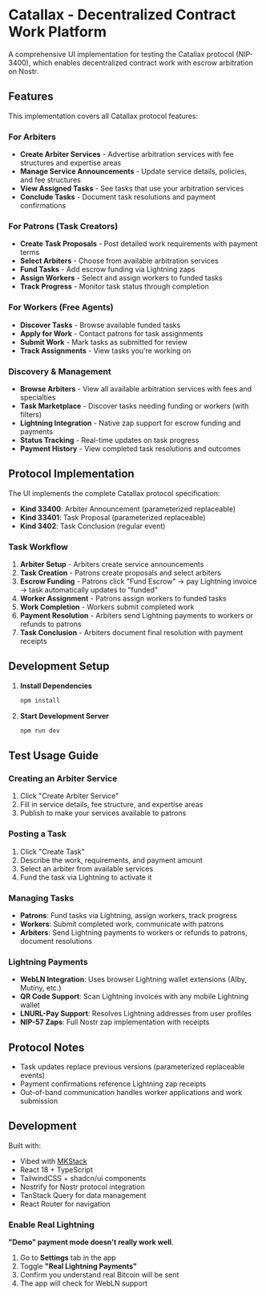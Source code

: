 # Catallax - Decentralized Contract Work Platform

A comprehensive UI implementation for testing the Catallax protocol (NIP-3400), which enables decentralized contract work with escrow arbitration on Nostr.

## Features

This implementation covers all Catallax protocol features:

### For Arbiters
- **Create Arbiter Services** - Advertise arbitration services with fee structures and expertise areas
- **Manage Service Announcements** - Update service details, policies, and fee structures
- **View Assigned Tasks** - See tasks that use your arbitration services
- **Conclude Tasks** - Document task resolutions and payment confirmations

### For Patrons (Task Creators)
- **Create Task Proposals** - Post detailed work requirements with payment terms
- **Select Arbiters** - Choose from available arbitration services
- **Fund Tasks** - Add escrow funding via Lightning zaps
- **Assign Workers** - Select and assign workers to funded tasks
- **Track Progress** - Monitor task status through completion

### For Workers (Free Agents)
- **Discover Tasks** - Browse available funded tasks
- **Apply for Work** - Contact patrons for task assignments
- **Submit Work** - Mark tasks as submitted for review
- **Track Assignments** - View tasks you're working on

### Discovery & Management
- **Browse Arbiters** - View all available arbitration services with fees and specialties
- **Task Marketplace** - Discover tasks needing funding or workers (with filters)
- **Lightning Integration** - Native zap support for escrow funding and payments
- **Status Tracking** - Real-time updates on task progress
- **Payment History** - View completed task resolutions and outcomes

## Protocol Implementation

The UI implements the complete Catallax protocol specification:

- **Kind 33400**: Arbiter Announcement (parameterized replaceable)
- **Kind 33401**: Task Proposal (parameterized replaceable)
- **Kind 3402**: Task Conclusion (regular event)

### Task Workflow

1. **Arbiter Setup** - Arbiters create service announcements
2. **Task Creation** - Patrons create proposals and select arbiters
3. **Escrow Funding** - Patrons click "Fund Escrow" → pay Lightning invoice → task automatically updates to "funded"
4. **Worker Assignment** - Patrons assign workers to funded tasks
5. **Work Completion** - Workers submit completed work
6. **Payment Resolution** - Arbiters send Lightning payments to workers or refunds to patrons
7. **Task Conclusion** - Arbiters document final resolution with payment receipts

## Development Setup

1. **Install Dependencies**
   ```bash
   npm install
   ```

2. **Start Development Server**
   ```bash
   npm run dev
   ```

## Test Usage Guide

### Creating an Arbiter Service

1. Click "Create Arbiter Service"
2. Fill in service details, fee structure, and expertise areas
3. Publish to make your services available to patrons

### Posting a Task

1. Click "Create Task"
2. Describe the work, requirements, and payment amount
3. Select an arbiter from available services
4. Fund the task via Lightning to activate it

### Managing Tasks

- **Patrons**: Fund tasks via Lightning, assign workers, track progress
- **Workers**: Submit completed work, communicate with patrons
- **Arbiters**: Send Lightning payments to workers or refunds to patrons, document resolutions

### Lightning Payments

- **WebLN Integration**: Uses browser Lightning wallet extensions (Alby, Mutiny, etc.)
- **QR Code Support**: Scan Lightning invoices with any mobile Lightning wallet
- **LNURL-Pay Support**: Resolves Lightning addresses from user profiles
- **NIP-57 Zaps**: Full Nostr zap implementation with receipts

## Protocol Notes

- Task updates replace previous versions (parameterized replaceable events)
- Payment confirmations reference Lightning zap receipts
- Out-of-band communication handles worker applications and work submission

## Development

Built with:
- Vibed with [MKStack](https://soapbox.pub/mkstack)
- React 18 + TypeScript
- TailwindCSS + shadcn/ui components
- Nostrify for Nostr protocol integration
- TanStack Query for data management
- React Router for navigation

### Enable Real Lightning

**"Demo" payment mode doesn't really work well**.

1. Go to **Settings** tab in the app
2. Toggle **"Real Lightning Payments"**
3. Confirm you understand real Bitcoin will be sent
4. The app will check for WebLN support

